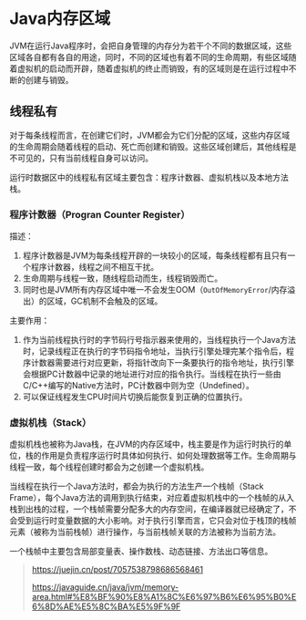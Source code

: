 # Java内存区域

JVM在运行Java程序时，会把自身管理的内存分为若干个不同的数据区域，这些区域各自都有各自的用途，同时，不同的区域也有着不同的生命周期，有些区域随着虚拟机的启动而开辟，随着虚拟机的终止而销毁，有的区域则是在运行过程中不断的创建与销毁。

## 线程私有

对于每条线程而言，在创建它们时，JVM都会为它们分配的区域，这些内存区域的生命周期会随着线程的启动、死亡而创建和销毁。这些区域创建后，其他线程是不可见的，只有当前线程自身可以访问。

运行时数据区中的线程私有区域主要包含：程序计数器、虚拟机栈以及本地方法栈。

### 程序计数器（Progran Counter Register）

描述：

1. 程序计数器是JVM为每条线程开辟的一块较小的区域，每条线程都有且只有一个程序计数器，线程之间不相互干扰。
2. 生命周期与线程一致，随线程启动而生，线程销毁而亡。
3. 同时也是JVM所有内存区域中唯一不会发生OOM（`OutOfMemoryError`/内存溢出）的区域，GC机制不会触及的区域。

主要作用：

1. 作为当前线程执行时的字节码行号指示器来使用的，当线程执行一个Java方法时，记录线程正在执行的字节码指令地址，当执行引擎处理完某个指令后，程序计数器需要进行对应更新，将指针改向下一条要执行的指令地址，执行引擎会根据PC计数器中记录的地址进行对应的指令执行。当线程在执行一些由C/C++编写的Native方法时，PC计数器中则为空（Undefined）。
2. 可以保证线程发生CPU时间片切换后能恢复到正确的位置执行。

### 虚拟机栈（Stack）

虚拟机栈也被称为Java栈，在JVM的内存区域中，栈主要是作为运行时执行的单位，栈的作用是负责程序运行时具体如何执行、如何处理数据等工作。生命周期与线程一致，每个线程创建时都会为之创建一个虚拟机栈。

当线程在执行一个Java方法时，都会为执行的方法生产一个栈帧（Stack Frame），每个Java方法的调用到执行结束，对应着虚拟机栈中的一个栈帧的从入栈到出栈的过程，一个栈帧需要分配多大的内存空间，在编译器就已经确定了，不会受到运行时变量数据的大小影响。对于执行引擎而言，它只会对位于栈顶的栈帧元素（被称为当前栈帧）进行操作，与当前栈帧关联的方法被称为当前方法。


一个栈帧中主要包含局部变量表、操作数栈、动态链接、方法出口等信息。



> https://juejin.cn/post/7057538798686568461
>
> https://javaguide.cn/java/jvm/memory-area.html#%E8%BF%90%E8%A1%8C%E6%97%B6%E6%95%B0%E6%8D%AE%E5%8C%BA%E5%9F%9F